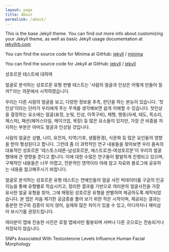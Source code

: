 ```yaml
---
layout: page
title: About
permalink: /about/
---
```


This is the base Jekyll theme. You can find out more info about customizing your Jekyll theme, as well as basic Jekyll usage documentation at [jekyllrb.com](https://jekyllrb.com/)

You can find the source code for Minima at GitHub:
[jekyll][jekyll-organization] /
[minima](https://github.com/jekyll/minima)

You can find the source code for Jekyll at GitHub:
[jekyll][jekyll-organization] /
[jekyll](https://github.com/jekyll/jekyll)


[jekyll-organization]: https://github.com/jekyll

성호르몬 테스트에 대하여

얼굴로 분석하는 성호르몬 유형 판별 테스트는 
'사람의 얼굴과 인상은 어떻게 만들어 질까?'라는 의문에서 시작하였습니다.

우리는 다른 사람의 얼굴을 보고, 다양한 정보을 추측, 판단을 하는 본능이 있습니다.
'첫인상'이라는 단어가 우리에게 주는 무게를 생각해보면 쉽게 이해할 수 있습니다.
첫인상을 결정하는 요소에는 얼굴(표정, 눈빛, 인상, 이목구비), 체형,
행동(자세, 태도, 목소리, 제스처), 패션(헤어스타일, 메이크업, 복장) 등 많은
요소들이 있지만, 가장 큰 비중을 차지하는 부분은 아마도 얼굴과 인상일 것입니다. 

사람의 얼굴은 성별, 나이, 유전자, 지역(기후, 생활환경), 식문화 등 
많은 요인들의 영향을 받아 형성된다고 합니다. 
그런데 좀 더 과학적인 연구 내용들을 찾아보면 우리 몸속의 대표적인 성호르몬
'테스토스테론-남성호르몬, 에스트로겐-여성호르몬'이 우리의 얼굴 형태에 
큰 영향을 준다고 합니다. 이에 대한 수많은 연구들이 활발하게 진행되고 있으며,
구체적인 내용들은 너무 어렵고, 전문적인 영역이라 아래 참고 자료와 블로그에
공유하는 내용을 참고해주시기 바랍니다.  


얼굴로 분석하는 성호르몬 유형 테스트는 연예인들의 얼굴 사진 빅데이터를 
구글의 인공지능을 통해 유형별로 학습시키고, 정리한 결과를 기반으로
여러분의 얼굴사진을 가장 유사한 얼굴 유형을 찾아, 그에 매핑된 
성호르몬 유형을 판별하여 제공하도록 제작되었습니다.
본 앱은 처음 제기한 궁금증을 풀어 보기 위한 작은 시작이며,
제공되는 결과는 충분한 연구와 검증이 되지 않아, 
실제와 많은 차이가 있을 수 있고, 어디까지나 재미삼아 보시기를 권장드립니다.

여러분이 앱에 전송한 사진은 로컬 앱에서만 활용되며 
서버나 다른 곳으로는 전송되거나 저장되지 않습니다. 


SNPs Associated With Testosterone Levels Influence Human Facial Morphology